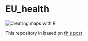 # EU_health

![Creating maps with R](http://datascienceheroes.com/img/blog/map_1_2.de99b483.jpg "Creating maps with R")


This repository in based on [this post](http://blog.datascienceheroes.com/eu-life-quality-geo-report)

